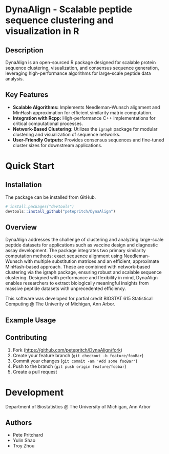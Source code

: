 # DynaAlign - Scalable peptide sequence clustering and visualization in R

## Description

DynaAlign is an open-sourced R package designed for scalable protein sequence clustering, visualization, and consensus sequence generation, leveraging high-performance algorithms for large-scale peptide data analysis.

## Key Features

- **Scalable Algorithms:** Implements Needleman-Wunsch alignment and MinHash approximation for efficient similarity matrix computation.
- **Integration with Rcpp:** High-performance C++ implementations for critical computational processes.
- **Network-Based Clustering:** Utilizes the `igraph` package for modular clustering and visualization of sequence networks.
- **User-Friendly Outputs:** Provides consensus sequences and fine-tuned cluster sizes for downstream applications.

# Quick Start

## Installation

The package can be installed from GitHub.

```r
# install.packages("devtools")
devtools::install_github("petepritch/DynaAlign")
```

## Overview

DynaAlign addresses the challenge of clustering and analyzing large-scale peptide datasets for applications such as vaccine design and diagnostic assay development. The package integrates two primary similarity computation methods: exact sequence alignment using Needleman-Wunsch with multiple substitution matrices and an efficient, approximate MinHash-based approach. These are combined with network-based clustering via the igraph package, ensuring robust and scalable sequence clustering. Designed with performance and flexibility in mind, DynaAlign enables researchers to extract biologically meaningful insights from massive peptide datasets with unprecedented efficiency.

This software was developed for partial credit BIOSTAT 615 Statistical Computing @ The Univerity of Michigan, Ann Arbor.

## Example Usage

## Contributing

1. Fork (https://github.com/petepritch/DynaAlign/fork)
2. Create your feature branch (`git checkout -b feature/fooBar`)
3. Commit your changes (`git commit -am 'Add some fooBar'`)
4. Push to the branch (`git push origin feature/foobar`)
5. Create a pull request

# Development
Department of Biostatistics @ The University of Michigan, Ann Arbor

## Authors
- Pete Pritchard
- Yulin Shao
- Troy Zhou

